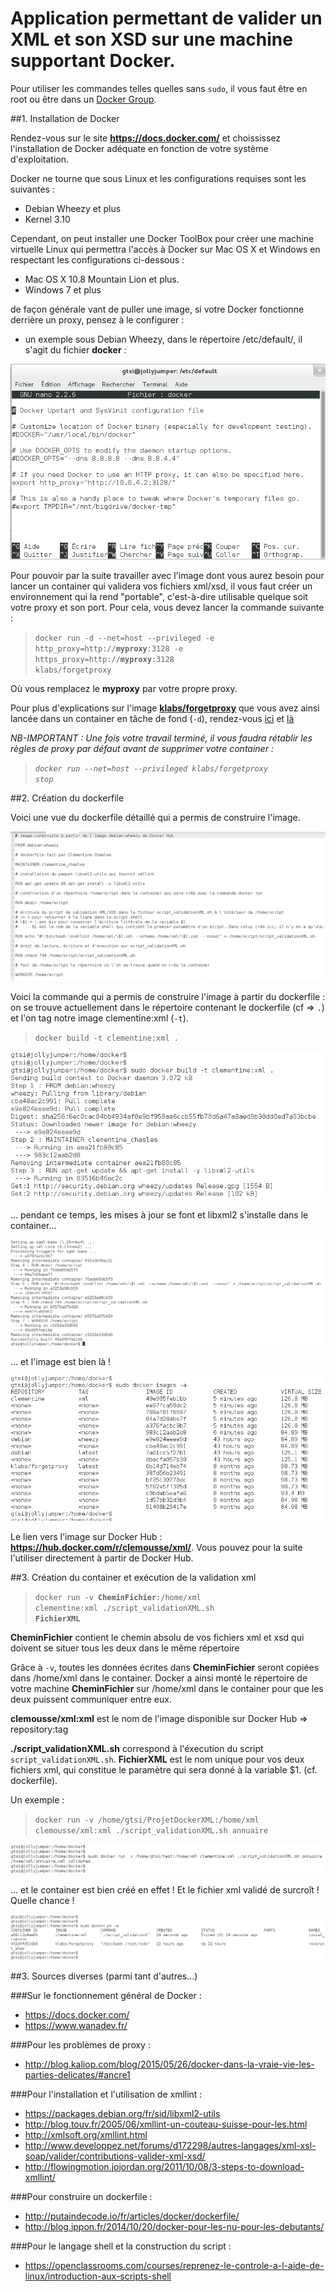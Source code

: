 # Application permettant de valider un XML et son XSD sur une machine supportant Docker.

Pour utiliser les commandes telles quelles sans <code>sudo</code>, il vous faut être en root ou être dans un [Docker Group](https://docs.docker.com/engine/installation/debian/#giving-non-root-access).

##1. Installation de Docker

Rendez-vous sur le site **<https://docs.docker.com/>** et choississez l'installation de Docker adéquate en fonction de votre système d'exploitation.

Docker ne tourne que sous Linux et les configurations requises sont les suivantes :

* Debian Wheezy et plus
* Kernel 3.10

Cependant, on peut installer une Docker ToolBox pour créer une machine virtuelle Linux qui permettra l'accès à Docker sur Mac OS X et Windows en respectant les configurations ci-dessous :

* Mac OS X 10.8 Mountain Lion et plus.
* Windows 7 et plus

de façon générale vant de puller une image, si votre Docker fonctionne derrière un proxy, pensez à le configurer :

* un exemple sous Debian Wheezy, dans le répertoire /etc/default/, il s'agit du fichier **docker** :

![Configuration proxy](snapshots/proxy.png)

Pour pouvoir par la suite travailler avec l'image dont vous aurez besoin pour lancer un container qui validera vos fichiers xml/xsd, il vous faut créer un environnement qui la rend "portable", c'est-à-dire utilisable quelque soit votre proxy et son port.
Pour cela, vous devez lancer la commande suivante : 

><code>docker run -d --net=host --privileged -e http_proxy=http://**myproxy**:3128 -e https_proxy=http://**myproxy**:3128 klabs/forgetproxy</code>

Où vous remplacez le **myproxy** par votre propre proxy.

Pour plus d'explications sur l'image **[klabs/forgetproxy](https://hub.docker.com/r/klabs/forgetproxy/)** que vous avez ainsi lancée dans un container en tâche de fond (<code>-d</code>), rendez-vous [ici](<http://blog.kaliop.com/blog/2015/05/26/docker-dans-la-vraie-vie-les-parties-delicates/#ancre1>) et [là](https://hub.docker.com/r/klabs/forgetproxy/)

*NB-IMPORTANT : Une fois votre travail terminé, il vous faudra rétablir les règles de proxy par défaut avant de supprimer votre container :*

>*<code>docker run --net=host --privileged klabs/forgetproxy stop</code>*

##2. Création du dockerfile

Voici une vue du dockerfile détaillé qui a permis de construire l'image.

![Dockerfile](snapshots/dockerfile.png)

Voici la commande qui a permis de construire l'image à partir du dockerfile :
on se trouve actuellement dans le répertoire contenant le dockerfile (cf => <code>.</code>) et l'on tag notre image clementine:xml (<code>-t</code>).

><code>docker build -t clementine:xml .</code>

![Résultat docker build partie 1](snapshots/docker_build1.png)

... pendant ce temps, les mises à jour se font et libxml2 s'installe dans le container...

![Résultat docker build partie 2](snapshots/docker_build2.png)

... et l'image est bien là !

![Résultat docker images](snapshots/docker_images.png)

Le lien vers l'image sur Docker Hub : **<https://hub.docker.com/r/clemousse/xml/>**.
Vous pouvez pour la suite l'utiliser directement à partir de Docker Hub.

##3. Création du container et exécution de la validation xml

><code>docker run -v **CheminFichier**:/home/xml clementine:xml ./script_validationXML.sh **FichierXML**</code>

**CheminFichier** contient le chemin absolu de vos fichiers xml et xsd qui doivent se situer tous les deux dans le même répertoire

Grâce à <code>-v</code>, toutes les données écrites dans **CheminFichier** seront copiées dans /home/xml dans le container. Docker a ainsi monté le répertoire de votre machine **CheminFichier** sur /home/xml dans le container pour que les deux puissent communiquer entre eux.

**clemousse/xml:xml** est le nom de l'image disponible sur Docker Hub => repository:tag

**./script_validationXML.sh** correspond à l'éxecution du script <code>script_validationXML.sh</code>.
**FichierXML** est le nom unique pour vos deux fichiers xml, qui constitue le paramètre qui sera donné à la variable $1. (cf. dockerfile).

Un exemple :

><code>docker run -v /home/gtsi/ProjetDockerXML:/home/xml clemousse/xml:xml ./script_validationXML.sh annuaire</code>

![Résultat docker run](snapshots/docker_run.png)

... et le container est bien créé en effet ! Et le fichier xml validé de surcroît ! Quelle chance !

![Résultat docker ps](snapshots/docker_ps.png)

##3. Sources diverses (parmi tant d'autres...)

###Sur le fonctionnement général de Docker :
  - <https://docs.docker.com/>
  - <https://www.wanadev.fr/>

###Pour les problèmes de proxy : 
  - <http://blog.kaliop.com/blog/2015/05/26/docker-dans-la-vraie-vie-les-parties-delicates/#ancre1>

###Pour l'installation et l'utilisation de xmllint :
  - <https://packages.debian.org/fr/sid/libxml2-utils>
  - <http://blog.touv.fr/2005/06/xmllint-un-couteau-suisse-pour-les.html>
  - <http://xmlsoft.org/xmllint.html>
  - <http://www.developpez.net/forums/d172298/autres-langages/xml-xsl-soap/valider/contributions-valider-xml-xsd/>
  - <http://flowingmotion.jojordan.org/2011/10/08/3-steps-to-download-xmllint/>

###Pour construire un dockerfile :
  - <http://putaindecode.io/fr/articles/docker/dockerfile/>
  - <http://blog.ippon.fr/2014/10/20/docker-pour-les-nu-pour-les-debutants/>

###Pour le langage shell et la construction du script : 
  - <https://openclassrooms.com/courses/reprenez-le-controle-a-l-aide-de-linux/introduction-aux-scripts-shell>





